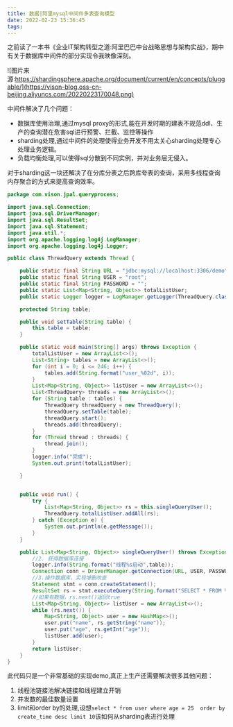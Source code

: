 ```yaml
---
title: 数据|阿里mysql中间件多表查询模型
date: 2022-02-23 15:36:45
tags:
---
```


之前读了一本书《企业IT架构转型之道:阿里巴巴中台战略思想与架构实战》，期中有关于数据库中间件的部分实现令我映像深刻。

![图片来源:https://shardingsphere.apache.org/document/current/en/concepts/pluggable/](https://vison-blog.oss-cn-beijing.aliyuncs.com/20220223170048.png)

中间件解决了几个问题：

- 数据库使用治理,通过mysql proxy的形式,能在开发时期的建表不规范ddl、生产的查询潜在危害sql进行预警、拦截、监控等操作
- sharding处理,通过中间件的处理使得业务开发不用太关心sharding处理专心处理业务逻辑。
- 负载均衡处理,可以使得sql分散到不同实例，并对业务层无侵入。

对于sharding这一块还解决了在分库分表之后跨库夸表的查询，采用多线程查询内存聚合的方式来提高查询效率。

```java
package com.vison.jpal.queryprocess;

import java.sql.Connection;
import java.sql.DriverManager;
import java.sql.ResultSet;
import java.sql.Statement;
import java.util.*;
import org.apache.logging.log4j.LogManager;
import org.apache.logging.log4j.Logger;

public class ThreadQuery extends Thread {

    public static final String URL = "jdbc:mysql://localhost:3306/demo";
    public static final String USER = "root";
    public static final String PASSWORD = "";
    public static List<Map<String, Object>> totalListUser;
    public static Logger logger = LogManager.getLogger(ThreadQuery.class.getName());

    protected String table;

    public void setTable(String table) {
        this.table = table;
    }

    public static void main(String[] args) throws Exception {
        totalListUser = new ArrayList<>();
        List<String> tables = new ArrayList<>();
        for (int i = 0; i <= 246; i++) {
            tables.add(String.format("user_%02d", i));
        }
        List<Map<String, Object>> listUser = new ArrayList<>();
        List<ThreadQuery> threads = new ArrayList<>();
        for (String table : tables) {
            ThreadQuery threadQuery = new ThreadQuery();
            threadQuery.setTable(table);
            threadQuery.start();
            threads.add(threadQuery);
        }
        for (Thread thread : threads) {
            thread.join();
        }
        logger.info("完成");
        System.out.print(totalListUser);

    }


    public void run() {
        try {
            List<Map<String, Object>> rs = this.singleQueryUser();
            ThreadQuery.totalListUser.addAll(rs);
        } catch (Exception e) {
            System.out.println(e.getMessage());
        }
    }

    public List<Map<String, Object>> singleQueryUser() throws Exception {
        //2. 获得数据库连接
        logger.info(String.format("线程%s启动",table));
        Connection conn = DriverManager.getConnection(URL, USER, PASSWORD);
        //3.操作数据库，实现增删改查
        Statement stmt = conn.createStatement();
        ResultSet rs = stmt.executeQuery(String.format("SELECT * FROM %s WHERE `age` = 25 LIMIT 2 ",table));
        //如果有数据，rs.next()返回true
        List<Map<String, Object>> listUser = new ArrayList<>();
        while (rs.next()) {
            Map<String, Object> user = new HashMap<>();
            user.put("name", rs.getString("name"));
            user.put("age", rs.getInt("age"));
            listUser.add(user);
        }
        return listUser;
    }
}

```

此代码只是一个非常基础的实现demo,真正上生产还需要解决很多其他问题：

1. 线程池链接池解决链接和线程建立开销
2. 并发数的最佳数量设置
3. limit和order by的处理,设想`select * from user where age = 25  order by create_time desc limit 10`该如何从sharding表进行处理

